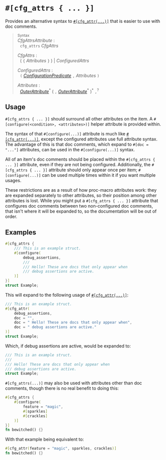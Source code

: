 <!-- This Source Code Form is subject to the terms of the Mozilla Public
   - License, v. 2.0. If a copy of the MPL was not distributed with this
   - file, You can obtain one at https://mozilla.org/MPL/2.0/. -->

# `#[cfg_attrs { ... }]`

Provides an alternative syntax to [`#[cfg_attr(...)]`][cfg_attr] that is easier to use with doc
comments.

> <sup>Syntax</sup> \
> _CfgAttrsAttribute_ : \
> &nbsp;&nbsp;`cfg_attrs` _CfgAttrs_
>
> _CfgAttrs_ : \
> &nbsp;&nbsp;( `{` _Attributes_ `}` ) | _ConfiguredAttrs_
>
> _ConfiguredAttrs_ : \
> &nbsp;&nbsp;`(` [_ConfigurationPredicate_] `,` _Attributes_ `)`
>
> _Attributes_ : \
> &nbsp;&nbsp;[_OuterAttribute_]<sup>\*</sup> ( `,` [_OuterAttribute_]<sup>\*</sup> )<sup>\*</sup> `,`<sup>?</sup>

[_ConfigurationPredicate_]: https://doc.rust-lang.org/reference/conditional-compilation.html
[_OuterAttribute_]: https://doc.rust-lang.org/reference/attributes.html

## Usage
`#[cfg_attrs { ... }]` should surround all other attributes on the item. A
`#[configure(<condition>, <attributes>)]` helper attribute is provided within.

The syntax of that `#[configure(...)]` attribute is much like [`#[cfg_attr(...)]`][cfg_attr], except
the configured attributes use full attribute syntax. The advantage of this is that doc comments,
which expand to `#[doc = "..."]` attributes, can be used in the `#[configure(...)]` syntax.

<div class="warning">

All of an item's doc comments should be placed within the `#[cfg_attrs { ... }]` attribute, even
if they are not being configured. Additionally, the `#[cfg_attrs { ... }]` attribute should only
appear once per item; `#[configure(...)]` can be used multiple times within it if you want
multiple usages.

</div>

These restrictions are as a result of how proc-macro attributes work: they are expanded
separately to other attributes, so their position among other attributes is lost. While you
might put a `#[cfg_attrs { ... }]` attribute that configures doc comments between two
non-configured doc comments, that isn't where it will be expanded to, so the documentation will
be out of order.

## Examples
```rust
#[cfg_attrs {
    /// This is an example struct.
    #[configure(
        debug_assertions,
        ///
        /// Hello! These are docs that only appear when
        /// debug assertions are active.
    )]
}]
struct Example;
```
This will expand to the following usage of [`#[cfg_attr(...)]`][cfg_attr]:
```rust
/// This is an example struct.
#[cfg_attr(
    debug_assertions,
    doc = "",
    doc = " Hello! These are docs that only appear when",
    doc = " debug assertions are active."
)]
struct Example;
```
Which, if debug assertions are active, would be expanded to:
```rust
/// This is an example struct.
///
/// Hello! These are docs that only appear when
/// debug assertions are active.
struct Example;
```

`#[cfg_attrs(...)]` may also be used with attributes other than doc comments, though there is
no real benefit to doing this:
```rust
#[cfg_attrs {
    #[configure(
        feature = "magic",
        #[sparkles]
        #[crackles]
    )]
}]
fn bewitched() {}
```
With that example being equivalent to:
```rust
#[cfg_attr(feature = "magic", sparkles, crackles)]
fn bewitched() {}
```

[cfg_attr]: https://doc.rust-lang.org/reference/conditional-compilation.html#the-cfg_attr-attribute
